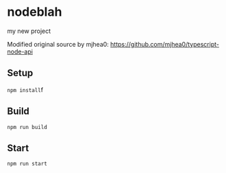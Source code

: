 # nodeblah

my new project

Modified original source by mjhea0: https://github.com/mjhea0/typescript-node-api

## Setup

`npm install`f

## Build

`npm run build`

## Start

`npm run start`
